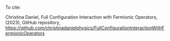 To cite:

Christina Daniel, Full Configuration Interaction with Fermionic Operators, (2023), GitHub repository, https://github.com/christinadanielphysics/FullConfigurationInteractionWithFermionicOperators

